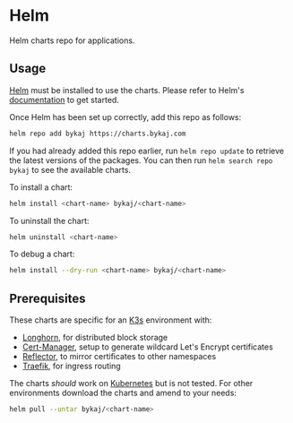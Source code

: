# Helm
Helm charts repo for applications.


## Usage
[Helm](https://helm.sh) must be installed to use the charts.  Please refer to Helm's [documentation](https://helm.sh/docs) to get started.

Once Helm has been set up correctly, add this repo as follows:
```bash
helm repo add bykaj https://charts.bykaj.com
```

If you had already added this repo earlier, run `helm repo update` to retrieve the latest versions of the packages.  You can then run `helm search repo bykaj` to see the available charts.

To install a chart:
```bash
helm install <chart-name> bykaj/<chart-name>
```

To uninstall the chart:
```bash
helm uninstall <chart-name>
```

To debug a chart:
```bash
helm install --dry-run <chart-name> bykaj/<chart-name>
```

## Prerequisites
These charts are specific for an [K3s](https://k3s.io) environment with:
- [Longhorn](https://longhorn.io), for distributed block storage
- [Cert-Manager](https://github.com/cert-manager/cert-manager), setup to generate wildcard Let's Encrypt certificates
- [Reflector](https://github.com/emberstack/kubernetes-reflector), to mirror certificates to other namespaces
- [Traefik](https://traefik.io), for ingress routing

The charts *should* work on [Kubernetes](https://kubernetes.io) but is not tested. For other environments download the charts and amend to your needs:
```bash
helm pull --untar bykaj/<chart-name>
```

